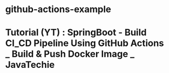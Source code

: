 # github-actions-example
# Tutorial (YT) : SpringBoot - Build CI_CD Pipeline Using GitHub Actions _ Build & Push Docker Image _ JavaTechie
